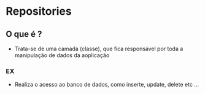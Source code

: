 # Repositories

## O que é ?

- Trata-se de uma camada (classe), que fica responsável por toda a manipulação de dados da aoplicação

### EX

- Realiza o acesso ao banco de dados, como inserte, update, delete etc ...

